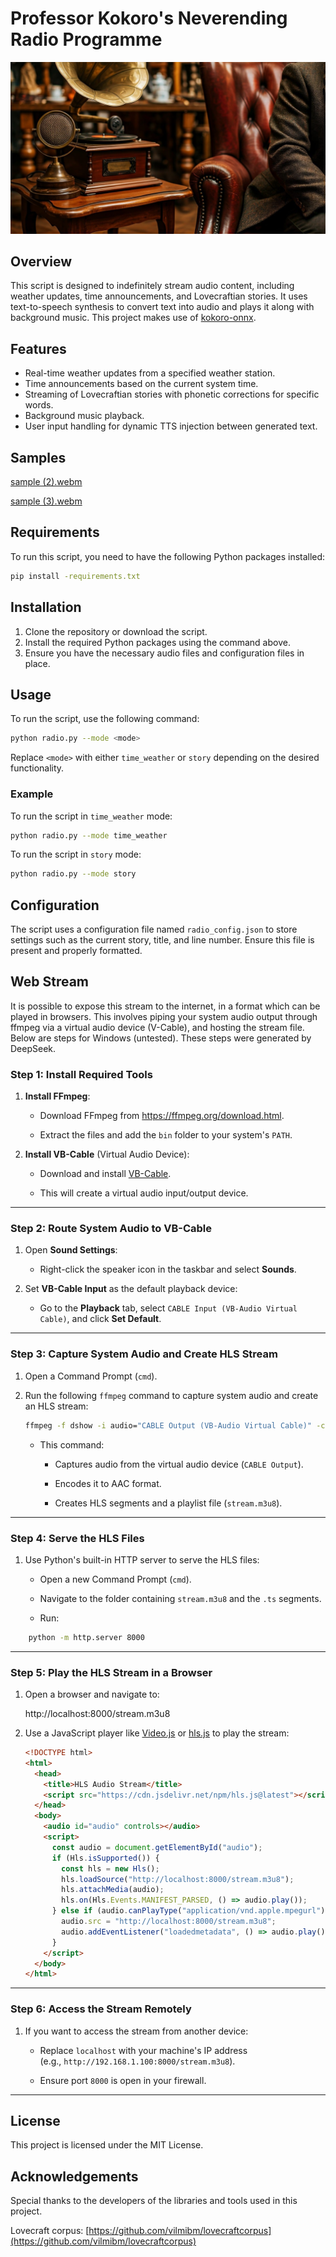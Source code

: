 # Professor Kokoro's Neverending Radio Programme

![Header Image Placeholder](tDQrhJ4JgYCH2ieSa5Ml--3--vqk4f.jpg)

## Overview

This script is designed to indefinitely stream audio content, including weather updates, time announcements, and Lovecraftian stories. It uses text-to-speech synthesis to convert text into audio and plays it along with background music. This project makes use of [kokoro-onnx](https://github.com/thewh1teagle/kokoro-onnx).

## Features

- Real-time weather updates from a specified weather station.
- Time announcements based on the current system time.
- Streaming of Lovecraftian stories with phonetic corrections for specific words.
- Background music playback.
- User input handling for dynamic TTS injection between generated text.

## Samples

[sample (2).webm](https://github.com/user-attachments/assets/01e2f740-e426-4a69-a9d1-55a34e62a701)

[sample (3).webm](https://github.com/user-attachments/assets/aa985756-c06c-46bb-ab4d-6d6f006b564a)


## Requirements

To run this script, you need to have the following Python packages installed:

```bash
pip install -requirements.txt
```

## Installation

1. Clone the repository or download the script.
2. Install the required Python packages using the command above.
3. Ensure you have the necessary audio files and configuration files in place.

## Usage

To run the script, use the following command:

```bash
python radio.py --mode <mode>
```

Replace `<mode>` with either `time_weather` or `story` depending on the desired functionality.

### Example

To run the script in `time_weather` mode:

```bash
python radio.py --mode time_weather
```

To run the script in `story` mode:

```bash
python radio.py --mode story
```

## Configuration

The script uses a configuration file named `radio_config.json` to store settings such as the current story, title, and line number. Ensure this file is present and properly formatted.

## Web Stream

It is possible to expose this stream to the internet, in a format which can be played in browsers. This involves piping your system audio output through ffmpeg via a virtual audio device (V-Cable), and hosting the stream file. Below are steps for Windows (untested). These steps were generated by DeepSeek.

### **Step 1: Install Required Tools**

1.  **Install FFmpeg**:

    - Download FFmpeg from <https://ffmpeg.org/download.html>.

    - Extract the files and add the `bin` folder to your system's `PATH`.

2.  **Install VB-Cable** (Virtual Audio Device):

    - Download and install [VB-Cable](https://vb-audio.com/Cable/).

    - This will create a virtual audio input/output device.

---

### **Step 2: Route System Audio to VB-Cable**

1.  Open **Sound Settings**:

    - Right-click the speaker icon in the taskbar and select **Sounds**.

2.  Set **VB-Cable Input** as the default playback device:

    - Go to the **Playback** tab, select `CABLE Input (VB-Audio Virtual Cable)`, and click **Set Default**.

---

### **Step 3: Capture System Audio and Create HLS Stream**

1.  Open a Command Prompt (`cmd`).

2.  Run the following `ffmpeg` command to capture system audio and create an HLS stream:

    ```bash
    ffmpeg -f dshow -i audio="CABLE Output (VB-Audio Virtual Cable)" -c:a aac -f hls -hls_time 2 -hls_playlist_type event stream.m3u8
    ```

    - This command:

      - Captures audio from the virtual audio device (`CABLE Output`).

      - Encodes it to AAC format.

      - Creates HLS segments and a playlist file (`stream.m3u8`).

---

### **Step 4: Serve the HLS Files**

1.  Use Python's built-in HTTP server to serve the HLS files:

    - Open a new Command Prompt (`cmd`).

    - Navigate to the folder containing `stream.m3u8` and the `.ts` segments.

    - Run:

```bash
    python -m http.server 8000
```

---

### **Step 5: Play the HLS Stream in a Browser**

1.  Open a browser and navigate to:

    http://localhost:8000/stream.m3u8

2.  Use a JavaScript player like [Video.js](https://videojs.com/) or [hls.js](https://github.com/video-dev/hls.js) to play the stream:

    ```html
    <!DOCTYPE html>
    <html>
      <head>
        <title>HLS Audio Stream</title>
        <script src="https://cdn.jsdelivr.net/npm/hls.js@latest"></script>
      </head>
      <body>
        <audio id="audio" controls></audio>
        <script>
          const audio = document.getElementById("audio");
          if (Hls.isSupported()) {
            const hls = new Hls();
            hls.loadSource("http://localhost:8000/stream.m3u8");
            hls.attachMedia(audio);
            hls.on(Hls.Events.MANIFEST_PARSED, () => audio.play());
          } else if (audio.canPlayType("application/vnd.apple.mpegurl")) {
            audio.src = "http://localhost:8000/stream.m3u8";
            audio.addEventListener("loadedmetadata", () => audio.play());
          }
        </script>
      </body>
    </html>
    ```

---

### **Step 6: Access the Stream Remotely**

1.  If you want to access the stream from another device:

    - Replace `localhost` with your machine's IP address (e.g., `http://192.168.1.100:8000/stream.m3u8`).

    - Ensure port `8000` is open in your firewall.

---

## License

This project is licensed under the MIT License.

## Acknowledgements

Special thanks to the developers of the libraries and tools used in this project.

Lovecraft corpus: [https://github.com/vilmibm/lovecraftcorpus](https://github.com/vilmibm/lovecraftcorpus)
